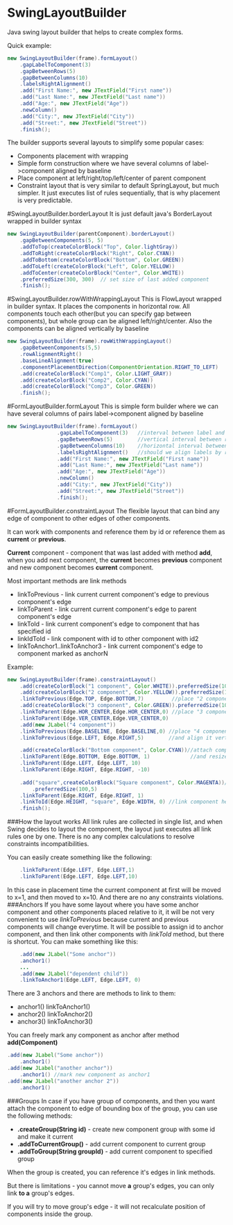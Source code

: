 # SwingLayoutBuilder
Java swing layout builder that helps to create complex forms.

Quick example:
```java
new SwingLayoutBuilder(frame).formLayout()
    .gapLabelToComponent(3)
    .gapBetweenRows(5)
    .gapBetweenColumns(10)
    .labelsRightAlignment()
    .add("First Name:", new JTextField("First name"))
    .add("Last Name:", new JTextField("Last name"))
    .add("Age:", new JTextField("Age"))
    .newColumn()
    .add("City:", new JTextField("City"))
    .add("Street:", new JTextField("Street"))
    .finish();
```

The builder supports several layouts to simplify some popular cases:
* Components placement with wrapping
* Simple form construction where we have several columns of label->component aligned by baseline
* Place component at left/right/top/left/center of parent component
* Constraint layout that is very similar to default SpringLayout, but much simpler. It just executes list of rules sequentially, that is why placement is very predictable.

#SwingLayoutBuilder.borderLayout
It is just default java's BorderLayout wrapped in builder syntax
```java
new SwingLayoutBuilder(parentComponent).borderLayout()
    .gapBetweenComponents(5, 5)
    .addToTop(createColorBlock("Top", Color.lightGray))
    .addToRight(createColorBlock("Right", Color.CYAN))
    .addToBottom(createColorBlock("Bottom", Color.GREEN))
    .addToLeft(createColorBlock("Left", Color.YELLOW))
    .addToCenter(createColorBlock("Center", Color.WHITE))
    .preferredSize(300, 300)  // set size of last added component
    .finish();
```

#SwingLayoutBuilder.rowWithWrappingLayout
This is FlowLayout wrapped in builder syntax. It places the components in horizontal row.
All components touch each other(but you can specify gap between components), but whole group can be aligned left/right/center.
Also the components can be aligned vertically by baseline
```java
new SwingLayoutBuilder(frame).rowWithWrappingLayout()
    .gapBetweenComponents(5,5)
    .rowAlignmentRight()
    .baseLineAlignment(true)
    .componentPlacementDirection(ComponentOrientation.RIGHT_TO_LEFT)
    .add(createColorBlock("Comp1", Color.LIGHT_GRAY))
    .add(createColorBlock("Comp2", Color.CYAN))
    .add(createColorBlock("Comp3", Color.GREEN))
    .finish();
```

#FormLayoutBuilder.formLayout
This is simple form builder where we can have several columns of pairs label->component aligned by baseline
```java
new SwingLayoutBuilder(frame).formLayout()
                .gapLabelToComponent(3)   //interval between label and it's component
                .gapBetweenRows(5)        //vertical interval between rows
                .gapBetweenColumns(10)    //horizontal interval between two columns
                .labelsRightAlignment()   //should we align labels by right or left side
                .add("First Name:", new JTextField("First name"))
                .add("Last Name:", new JTextField("Last name"))
                .add("Age:", new JTextField("Age"))
                .newColumn()
                .add("City:", new JTextField("City"))
                .add("Street:", new JTextField("Street"))
                .finish();
```

#FormLayoutBuilder.constraintLayout
The  flexible layout that can bind any edge of component to other edges of other components.

It can work with components and reference them by id or reference them as **current** or **previous**.

**Current** component - component that was last added with method **add**, when you add next component,
the **current** becomes **previous** component and new component becomes **current** component.

Most important methods are link methods
* linkToPrevious - link current current component's edge to previous component's edge
* linkToParent - link current current component's edge to parent component's edge
* linkToId - link current component's edge to component that has specified id
* linkIdToId - link component with id to other component with id2
* linkToAnchor1..linkToAnchor3 - link current component's edge to component marked as anchorN



Example:
```java
new SwingLayoutBuilder(frame).constraintLayout()
    .add(createColorBlock("1 component", Color.WHITE)).preferredSize(100,100)
    .add(createColorBlock("2 component", Color.YELLOW)).preferredSize(100,100)
    .linkToPrevious(Edge.TOP, Edge.BOTTOM,7)         //place "2 component" below "1 component" with vertical gap 7 pixels
    .add(createColorBlock("3 component", Color.GREEN)).preferredSize(100,100)
    .linkToParent(Edge.HOR_CENTER,Edge.HOR_CENTER,0) //place "3 component" at center of parent
    .linkToParent(Edge.VER_CENTER,Edge.VER_CENTER,0)
    .add(new JLabel("4 component"))
    .linkToPrevious(Edge.BASELINE, Edge.BASELINE,0) //place "4 component" at right of "3 component" without gap
    .linkToPrevious(Edge.LEFT, Edge.RIGHT,5)        //and align it vertically by "3 component" baseline

    .add(createColorBlock("Bottom component", Color.CYAN))//attach component to bottom of parent
    .linkToParent(Edge.BOTTOM, Edge.BOTTOM, 1)             //and resize it with form resizing
    .linkToParent(Edge.LEFT, Edge.LEFT, 10)
    .linkToParent(Edge.RIGHT, Edge.RIGHT, -10)
        
    .add("square",createColorBlock("Square component", Color.MAGENTA))//add id to component, to allow reference it in next "link"
        .preferredSize(100,5)
    .linkToParent(Edge.RIGHT, Edge.RIGHT, 1)
    .linkToId(Edge.HEIGHT, "square", Edge.WIDTH, 0) //link component height to its own width, making itself square
    .finish();
```
###How the layout works
All link rules are collected in single list, and when Swing decides to layout the component, the layout just executes all link rules one by one. 
There is no any complex calculations to resolve constraints incompatibilities. 

You can easily create something like the following:
```java
    .linkToParent(Edge.LEFT, Edge.LEFT,1)
    .linkToParent(Edge.LEFT, Edge.LEFT,10)
```
In this case in placement time the current component at first will be moved to x=1, and then moved to x=10. And there are no any constraints violations.
###Anchors
If you have some layout where you have some anchor component and other components placed relative to it,
it will be not very convenient to use *linkToPrevious* because current and previous components will change everytime.
It will be possible to assign id to anchor component, and then link other components with *linkToId* method, but there is shortcut.
You can make something like this: 
```java
    .add(new JLabel("Some anchor"))
    .anchor1()
    ...
    .add(new JLabel("dependent child"))
    .linkToAnchor1(Edge.LEFT, Edge.LEFT, 0)
```
There are 3 anchors and there are methods to link to them:
* anchor1() linkToAnchor1()
* anchor2() linkToAnchor2()
* anchor3() linkToAnchor3()

You can freely mark any component as anchor after method **add(Component)**
```java
.add(new JLabel("Some anchor"))
    .anchor1()
.add(new JLabel("another anchor"))
    .anchor1() //mark new component as anchor1
.add(new JLabel("another anchor 2"))
    .anchor1()
```

###Groups
In case if you have group of components, and then you want attach the component to edge of bounding box of the group, you can use the following methods:

* **.createGroup(String id)** - create new component group with some id and make it current 
* **.addToCurrentGroup()** - add current component to current group
* **.addToGroup(String groupId)** - add current component to specified group

When the group is created, you can reference it's edges in link methods.

But there is limitations - you cannot move **a** group's edges, you can only link **to a** group's edges.

If you will try to move group's edge - it will not recalculate position of components inside the group. 